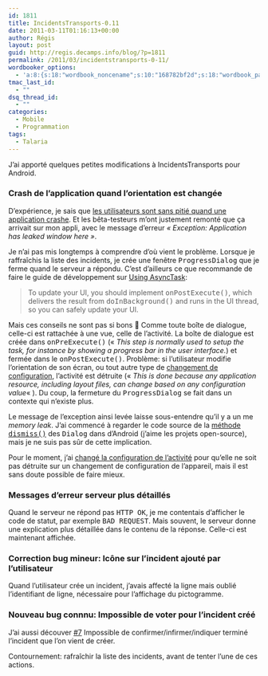 ```yaml
---
id: 1811
title: IncidentsTransports-0.11
date: 2011-03-11T01:16:13+00:00
author: Régis
layout: post
guid: http://regis.decamps.info/blog/?p=1811
permalink: /2011/03/incidentstransports-0-11/
wordbooker_options:
  - 'a:8:{s:18:"wordbook_noncename";s:10:"168782bf2d";s:18:"wordbook_page_post";s:4:"-100";s:18:"wordbook_orandpage";s:1:"2";s:23:"wordbook_default_author";s:1:"1";s:23:"wordbook_extract_length";s:3:"256";s:19:"wordbook_actionlink";s:3:"300";s:18:"wordbook_attribute";s:0:"";s:29:"wordbooker_status_update_text";s:33:"New blog post :  %title% - %link%";}'
tmac_last_id:
  - ""
dsq_thread_id:
  - ""
categories:
  - Mobile
  - Programmation
tags:
  - Talaria
---
```

J&rsquo;ai apporté quelques petites modifications à IncidentsTransports pour Android.

### Crash de l&rsquo;application quand l&rsquo;orientation est changée

D&rsquo;expérience, je sais que [les utilisateurs sont sans pitié quand une application crashe](https://market.android.com/details?id=info.decamps.droid.photoid). Et les bêta-testeurs m&rsquo;ont justement remonté que ça arrivait sur mon appli, avec le message d&rsquo;erreur _« Exception: Application has leaked window here »_. 

Je n&rsquo;ai pas mis longtemps à comprendre d&rsquo;où vient le problème. Lorsque je raffraîchis la liste des incidents, je crée une fenêtre <tt>ProgressDialog</tt> que je ferme quand le serveur a répondu. C&rsquo;est d&rsquo;ailleurs ce que recommande de faire le guide de développement sur [Using AsyncTask](http://developer.android.com/guide/topics/fundamentals/processes-and-threads.html#AsyncTask): 

> To update your UI, you should implement <tt>onPostExecute()</tt>, which delivers the result from <tt>doInBackground()</tt> and runs in the UI thread, so you can safely update your UI. 

Mais ces conseils ne sont pas si bons 🙁 Comme toute boîte de dialogue, celle-ci est rattachée à une vue, celle de l&rsquo;activité. La boîte de dialogue est créée dans <tt>onPreExecute()</tt> (« _This step is normally used to setup the task, for instance by showing a progress bar in the user interface._) et fermée dans le <tt>onPostExecute()</tt>. Problème: si l&rsquo;utilisateur modifie l&rsquo;orientation de son écran, ou tout autre type de [changement de configuration](http://developer.android.com/reference/android/app/Activity.html#ConfigurationChanges), l&rsquo;activité est détruite (« _This is done because any application resource, including layout files, can change based on any configuration value_« ). Du coup, la fermeture du <tt>ProgressDialog</tt> se fait dans un contexte qui n&rsquo;existe plus.

Le message de l&rsquo;exception ainsi levée laisse sous-entendre qu&rsquo;il y a un me _memory leak_. J&rsquo;ai commencé à regarder le code source de la [méthode <tt>dismiss()</tt>](http://www.google.com/codesearch/p?hl=fr#uX1GffpyOZk/core/java/android/app/Dialog.java&q=android%20dialog%20dismiss&l=264) des <tt>Dialog</tt> dans d&rsquo;Android (j&rsquo;aime les projets open-source), mais je ne suis pas sûr de cette implication.

Pour le moment, j&rsquo;ai [changé la configuration de l&rsquo;activité](https://bitbucket.org/regis/incidentstransports/issue/4/activity-has-leaked-window-phonewindow#comment-400129) pour qu&rsquo;elle ne soit pas détruite sur un changement de configuration de l&rsquo;appareil, mais il est sans doute possible de faire mieux.

### Messages d&rsquo;erreur serveur plus détaillés

Quand le serveur ne répond pas <tt>HTTP OK</tt>, je me contentais d&rsquo;afficher le code de statut, par exemple <tt>BAD REQUEST</tt>. Mais souvent, le serveur donne une explication plus détaillée dans le contenu de la réponse. Celle-ci est maintenant affichée.

### Correction bug mineur: Icône sur l&rsquo;incident ajouté par l&rsquo;utilisateur

Quand l&rsquo;utilisateur crée un incident, j&rsquo;avais affecté la ligne mais oublié l&rsquo;identifiant de ligne, nécessaire pour l&rsquo;affichage du pictogramme.

### Nouveau bug connnu: Impossible de voter pour l&rsquo;incident créé

J&rsquo;ai aussi découver [#7](https://bitbucket.org/regis/incidentstransports/issue/7/impossible-de-voter-pour-l-incident-cr) Impossible de confirmer/infirmer/indiquer terminé l&rsquo;incident que l&rsquo;on vient de créer.
  
Contournement: rafraîchir la liste des incidents, avant de tenter l&rsquo;une de ces actions.